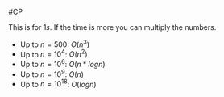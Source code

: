 #CP 

This is for $1s$. If the time is more you can multiply the numbers.
- Up to $n=500$: $O(n^3)$
- Up to $n=10^4$: $O(n^2)$
- Up to $n=10^6$: $O(n*logn)$
- Up to $n=10^9$: $O(n)$
- Up to $n=10^{18}$: $O(logn)$
